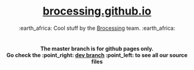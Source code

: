 <h1 align="center"><a href="https://brocessing.github.io">brocessing.github.io</a></h1>
<div align="center">
:earth_africa: Cool stuff by the <a href="https://github.com/brocessing">Brocessing</a> team. :earth_africa:
</div>

<br/>

<h4 align="center">
The master branch is for github pages only. <br/>
Go check the :point_right: <a href="https://github.com/brocessing/brocessing.github.io/tree/dev">dev branch</a> :point_left: to see all our source files
</h4>
